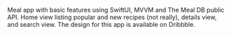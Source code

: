 Meal app with basic features using SwiftUI, MVVM and The Meal DB public API. Home view listing popular and new recipes (not really), details view, and search view. The design for this app is available on Dribbble.
